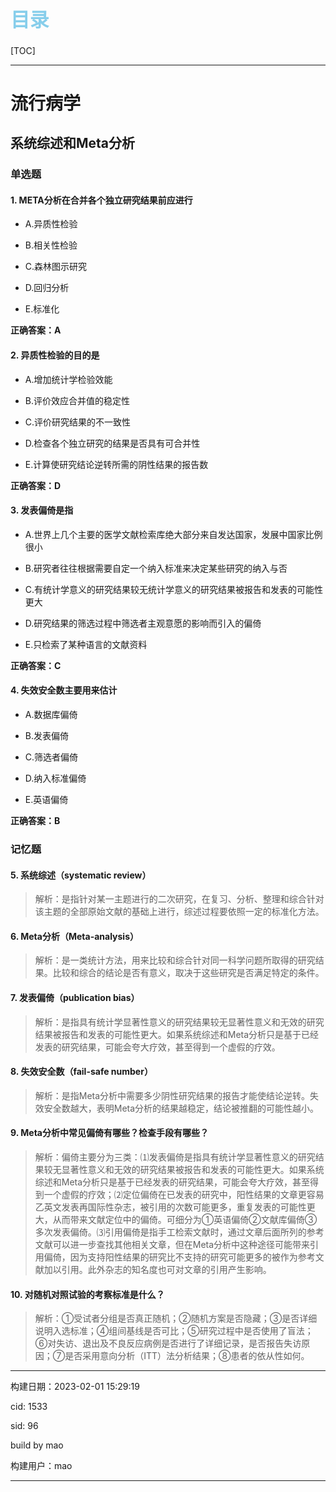 
<h1 style="font-size:2.2em;color:skyblue;text-align:left">目录</h1>

[TOC]

---






























# 流行病学

## 系统综述和Meta分析

### 单选题

#### 1. META分析在合并各个独立研究结果前应进行

* A.异质性检验

* B.相关性检验

* C.森林图示研究

* D.回归分析

* E.标准化

**正确答案：A**







#### 2. 异质性检验的目的是

* A.增加统计学检验效能

* B.评价效应合并值的稳定性

* C.评价研究结果的不一致性

* D.检查各个独立研究的结果是否具有可合并性

* E.计算使研究结论逆转所需的阴性结果的报告数

**正确答案：D**







#### 3. 发表偏倚是指

* A.世界上几个主要的医学文献检索库绝大部分来自发达国家，发展中国家比例很小

* B.研究者往往根据需要自定一个纳入标准来决定某些研究的纳入与否

* C.有统计学意义的研究结果较无统计学意义的研究结果被报告和发表的可能性更大

* D.研究结果的筛选过程中筛选者主观意愿的影响而引入的偏倚

* E.只检索了某种语言的文献资料

**正确答案：C**







#### 4. 失效安全数主要用来估计

* A.数据库偏倚

* B.发表偏倚

* C.筛选者偏倚

* D.纳入标准偏倚

* E.英语偏倚

**正确答案：B**











### 记忆题

#### 5. 系统综述（systematic review）

> 解析：是指针对某一主题进行的二次研究，在复习、分析、整理和综合针对该主题的全部原始文献的基础上进行，综述过程要依照一定的标准化方法。







#### 6. Meta分析（Meta-analysis）

> 解析：是一类统计方法，用来比较和综合针对同一科学问题所取得的研究结果。比较和综合的结论是否有意义，取决于这些研究是否满足特定的条件。







#### 7. 发表偏倚（publication bias）

> 解析：是指具有统计学显著性意义的研究结果较无显著性意义和无效的研究结果被报告和发表的可能性更大。如果系统综述和Meta分析只是基于已经发表的研究结果，可能会夸大疗效，甚至得到一个虚假的疗效。







#### 8. 失效安全数（fail-safe number）

> 解析：是指Meta分析中需要多少阴性研究结果的报告才能使结论逆转。失效安全数越大，表明Meta分析的结果越稳定，结论被推翻的可能性越小。







#### 9. Meta分析中常见偏倚有哪些？检查手段有哪些？

> 解析：偏倚主要分为三类：⑴发表偏倚是指具有统计学显著性意义的研究结果较无显著性意义和无效的研究结果被报告和发表的可能性更大。如果系统综述和Meta分析只是基于已经发表的研究结果，可能会夸大疗效，甚至得到一个虚假的疗效；⑵定位偏倚在已发表的研究中，阳性结果的文章更容易乙英文发表再国际性杂志，被引用的次数可能更多，重复发表的可能性更大，从而带来文献定位中的偏倚。可细分为①英语偏倚②文献库偏倚③多次发表偏倚。⑶引用偏倚是指手工检索文献时，通过文章后面所列的参考文献可以进一步查找其他相关文章，但在Meta分析中这种途径可能带来引用偏倚，因为支持阳性结果的研究比不支持的研究可能更多的被作为参考文献加以引用。此外杂志的知名度也可对文章的引用产生影响。







#### 10. 对随机对照试验的考察标准是什么？

> 解析：①受试者分组是否真正随机；②随机方案是否隐藏；③是否详细说明入选标准；④组间基线是否可比；⑤研究过程中是否使用了盲法；⑥对失访、退出及不良反应病例是否进行了详细记录，是否报告失访原因；⑦是否采用意向分析（ITT）法分析结果；⑧患者的依从性如何。

















---

构建日期：2023-02-01 15:29:19

cid: 1533

sid: 96

build  by  mao

构建用户：mao

---